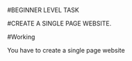 #BEGINNER LEVEL TASK

#CREATE A SINGLE PAGE WEBSITE.

#Working 

You have to create a single page website

